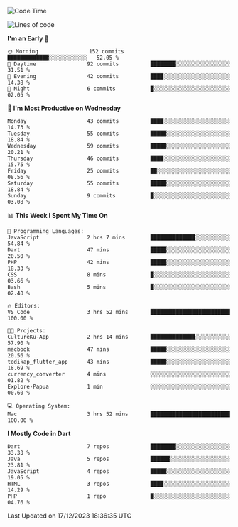 <!--START_SECTION:waka-->
![Code Time](http://img.shields.io/badge/Code%20Time-71%20hrs%2032%20mins-blue)

![Lines of code](https://img.shields.io/badge/From%20Hello%20World%20I%27ve%20Written-187.6%20thousand%20lines%20of%20code-blue)

**I'm an Early 🐤** 

```text
🌞 Morning                152 commits         █████████████░░░░░░░░░░░░   52.05 % 
🌆 Daytime                92 commits          ████████░░░░░░░░░░░░░░░░░   31.51 % 
🌃 Evening                42 commits          ████░░░░░░░░░░░░░░░░░░░░░   14.38 % 
🌙 Night                  6 commits           █░░░░░░░░░░░░░░░░░░░░░░░░   02.05 % 
```
📅 **I'm Most Productive on Wednesday** 

```text
Monday                   43 commits          ████░░░░░░░░░░░░░░░░░░░░░   14.73 % 
Tuesday                  55 commits          █████░░░░░░░░░░░░░░░░░░░░   18.84 % 
Wednesday                59 commits          █████░░░░░░░░░░░░░░░░░░░░   20.21 % 
Thursday                 46 commits          ████░░░░░░░░░░░░░░░░░░░░░   15.75 % 
Friday                   25 commits          ██░░░░░░░░░░░░░░░░░░░░░░░   08.56 % 
Saturday                 55 commits          █████░░░░░░░░░░░░░░░░░░░░   18.84 % 
Sunday                   9 commits           █░░░░░░░░░░░░░░░░░░░░░░░░   03.08 % 
```


📊 **This Week I Spent My Time On** 

```text
💬 Programming Languages: 
JavaScript               2 hrs 7 mins        ██████████████░░░░░░░░░░░   54.84 % 
Dart                     47 mins             █████░░░░░░░░░░░░░░░░░░░░   20.50 % 
PHP                      42 mins             █████░░░░░░░░░░░░░░░░░░░░   18.33 % 
CSS                      8 mins              █░░░░░░░░░░░░░░░░░░░░░░░░   03.66 % 
Bash                     5 mins              █░░░░░░░░░░░░░░░░░░░░░░░░   02.40 % 

🔥 Editors: 
VS Code                  3 hrs 52 mins       █████████████████████████   100.00 % 

🐱‍💻 Projects: 
CultureKu-App            2 hrs 14 mins       ██████████████░░░░░░░░░░░   57.90 % 
macbook                  47 mins             █████░░░░░░░░░░░░░░░░░░░░   20.56 % 
tedikap_flutter_app      43 mins             █████░░░░░░░░░░░░░░░░░░░░   18.69 % 
currency_converter       4 mins              ░░░░░░░░░░░░░░░░░░░░░░░░░   01.82 % 
Explore-Papua            1 min               ░░░░░░░░░░░░░░░░░░░░░░░░░   00.60 % 

💻 Operating System: 
Mac                      3 hrs 52 mins       █████████████████████████   100.00 % 
```

**I Mostly Code in Dart** 

```text
Dart                     7 repos             ████████░░░░░░░░░░░░░░░░░   33.33 % 
Java                     5 repos             ██████░░░░░░░░░░░░░░░░░░░   23.81 % 
JavaScript               4 repos             █████░░░░░░░░░░░░░░░░░░░░   19.05 % 
HTML                     3 repos             ████░░░░░░░░░░░░░░░░░░░░░   14.29 % 
PHP                      1 repo              █░░░░░░░░░░░░░░░░░░░░░░░░   04.76 % 
```




 Last Updated on 17/12/2023 18:36:35 UTC
<!--END_SECTION:waka-->
